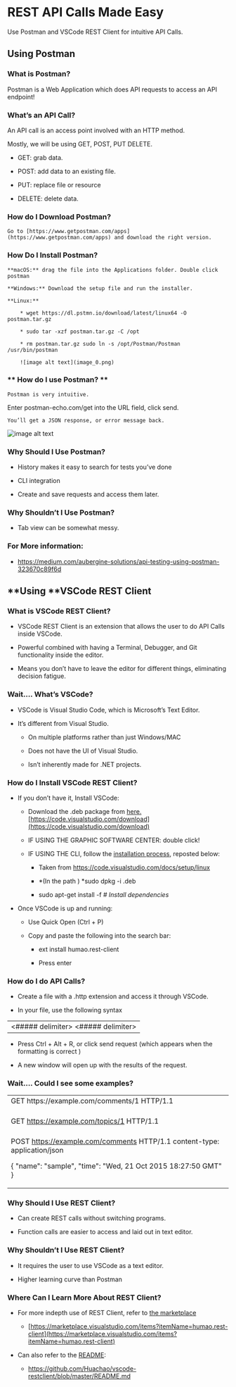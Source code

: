 # **REST API Calls Made Easy**

Use Postman and VSCode REST Client for intuitive API Calls.

## **Using Postman**

### **What is Postman?**

Postman is a Web Application which does API requests to access an API endpoint! 

### **What’s an API Call?**

An API call is an access point involved with an HTTP method. 

Mostly, we will be using GET, POST, PUT DELETE. 

* GET: grab data.

* POST: add data to an existing file.

* PUT: replace file or resource

* DELETE: delete data.

### **How do I Download Postman?**

	Go to [https://www.getpostman.com/apps](https://www.getpostman.com/apps) and download the right version.

### **How Do I Install Postman?**

	**macOS:** drag the file into the Applications folder. Double click postman

	**Windows:** Download the setup file and run the installer.

	**Linux:**

		* wget https://dl.pstmn.io/download/latest/linux64 -O postman.tar.gz 

		* sudo tar -xzf postman.tar.gz -C /opt 

		* rm postman.tar.gz sudo ln -s /opt/Postman/Postman /usr/bin/postman

		![image alt text](image_0.png)

### ** How do I use Postman? **

	Postman is very intuitive.

Enter postman-echo.com/get into the URL field, click send.

	You’ll get a JSON response, or error message back.

![image alt text](image_1.png)

### **Why Should I Use Postman?**

* History makes it easy to search for tests you’ve done

* CLI integration

* Create and save requests and access them later.

### **Why Shouldn’t I Use Postman?**

* Tab view can be somewhat messy.

### **For More information:**

* https://medium.com/aubergine-solutions/api-testing-using-postman-323670c89f6d

## **Using ****VSCode REST Client**

### **What is VSCode REST Client?**

* VSCode REST Client is an extension that allows the user to do API Calls inside VSCode.

* Powerful combined with having a Terminal, Debugger, and Git functionality inside the editor. 

* Means you don’t have to leave the editor for different things, eliminating decision fatigue.

### **Wait…. What’s VSCode?**

* VSCode is Visual Studio Code, which is Microsoft’s Text Editor.

* It’s different from Visual Studio.

    * On multiple platforms rather than just Windows/MAC

    * Does not have the UI of Visual Studio.

    * Isn’t inherently made for .NET projects.

### **How do I Install VSCode REST Client?**

* If you don’t have it, Install VSCode:

    * Download the .deb package from [here.](https://code.visualstudio.com/download) [https://code.visualstudio.com/download](https://code.visualstudio.com/download)

    * IF USING THE GRAPHIC SOFTWARE CENTER: double click!

    * IF USING THE CLI, follow the [installation process](https://code.visualstudio.com/docs/setup/linux), reposted below:

        * Taken from https://code.visualstudio.com/docs/setup/linux

        * *(In the path ) *sudo dpkg -i *<file>*.deb

        * sudo apt-get install -f *# Install dependencies*

* Once VSCode is up and running:

    * Use Quick Open (Ctrl + P) 

    * Copy and paste the following into the search bar:

        * ext install humao.rest-client

        * Press enter

### **How do I do API Calls?**

* Create a file with a .http extension and access it through VSCode.

* In your file, use the following syntax

<table>
  <tr>
    <td><##### delimiter> 
               <REQUEST TYPE> <ENDPOINT>
<##### delimiter></td>
  </tr>
</table>


* Press Ctrl + Alt + R, or click send request (which appears when the formatting is correct ) 

* A new window will open up with the results of the request.

### **Wait…. Could I see some examples?**

<table>
  <tr>
    <td>GET https://example.com/comments/1 HTTP/1.1

###

GET https://example.com/topics/1 HTTP/1.1

###

POST https://example.com/comments HTTP/1.1
content-type: application/json

{
    "name": "sample",
    "time": "Wed, 21 Oct 2015 18:27:50 GMT"
}</td>
  </tr>
</table>


### **Why Should I Use REST Client?** 

* Can create REST calls without switching programs.

* Function calls are easier to access and laid out in text editor.

### **Why Shouldn’t I Use REST Client?**

* It requires the user to use VSCode as a text editor.

* Higher learning curve than Postman

### **Where Can I Learn More About REST Client?**

* For more indepth use of REST Client, refer to [the marketplace](https://marketplace.visualstudio.com/items?itemName=humao.rest-client)

    * [https://marketplace.visualstudio.com/items?itemName=humao.rest-client](https://marketplace.visualstudio.com/items?itemName=humao.rest-client)

* Can also refer to the [README](https://github.com/Huachao/vscode-restclient/blob/master/README.md):

    * https://github.com/Huachao/vscode-restclient/blob/master/README.md

